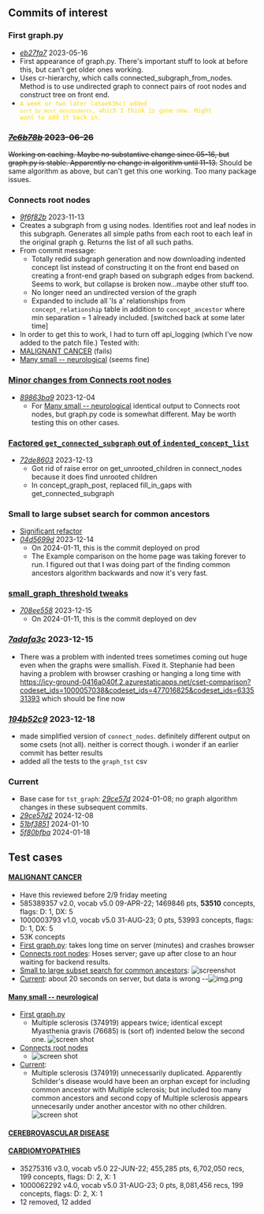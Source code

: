 ## Commits of interest

### First graph.py
- _[eb27fa7](https://github.com/jhu-bids/TermHub/commit/eb27fa7)_ 2023-05-16
- First appearance of graph.py. There's important stuff to look at
  before this, but can't get older ones working.
- Uses cr-hierarchy, which calls connected_subgraph_from_nodes. Method
  is to use undirected graph to connect pairs of root nodes
  and construct tree on front end.
- <code style="color : gold">A week or two later (a5ae636c) added
  `sort_by_most_descendants`, which I think is gone now. Might want
  to add it back in.</code>

### ~~_[7c6b78b](https://github.com/jhu-bids/TermHub/commit/7c6b78b)_ 2023-06-26~~
~~Working on caching. Maybe no substantive change since 05-16, but graph.py is
stable. Apparently no change in algorithm until 11-13.~~
Should be same algorithm as above, but can't get this one working. Too many package
issues.


### Connects root nodes
- _[9f6f82b](https://github.com/jhu-bids/TermHub/commit/9f6f82b)_ 2023-11-13
- Creates a subgraph from g using nodes. Identifies root and leaf nodes in this
  subgraph. Generates all simple paths from each root to each leaf in the original
  graph g. Returns the list of all such paths.
- From commit message:
    - Totally redid subgraph generation and now downloading indented concept
      list instead of constructing it on the front end based on creating a
      front-end graph based on subgraph edges from backend. Seems to work,
      but collapse is broken now...maybe other stuff too.
    - No longer need an undirected version of the graph
    - Expanded to include all 'Is a' relationships from `concept_relationship`
      table in addition to `concept_ancestor` where min separation = 1 already
      included. [switched back at some later time]
- In order to get this to work, I had to turn off api_logging (which I've now
  added to the patch file.)
  Tested with:
- [MALIGNANT CANCER](#malignant-cancer) (fails)
- [Many small -- neurological](#many-small-neurological) (seems fine)


### [Minor changes from Connects root nodes](https://github.com/jhu-bids/TermHub/compare/04d5699d..708ee558#diff-c98c490c3ff03167df87266a76886ca4b398141c13b02a66999e71ec45c889d7)
- _[89863ba9](https://github.com/jhu-bids/TermHub/commit/89863ba9)_ 2023-12-04
  - For [Many small -- neurological](#many-small-neurological) identical output to Connects root nodes, but graph.py code is
    somewhat different. May be worth testing this on other cases.

### [Factored `get_connected_subgraph` out of `indented_concept_list`](#factored-get_connected_subgraph-out-of-indented_concept_list)
- _[72de8603](https://github.com/jhu-bids/TermHub/commit/72de8603)_ 2023-12-13
  - Got rid of raise error on get_unrooted_children in connect_nodes
    because it does find unrooted children
  - In concept_graph_post, replaced fill_in_gaps with get_connected_subgraph

### Small to large subset search for common ancestors
- [Significant refactor](https://github.com/jhu-bids/TermHub/compare/89863ba9..04d5699d#diff-c98c490c3ff03167df87266a76886ca4b398141c13b02a66999e71ec45c889d7)
- _[04d5699d](https://github.com/jhu-bids/TermHub/commit/04d5699d)_ 2023-12-14
  - On 2024-01-11, this is the commit deployed on prod
  - The Example comparison on the
    home page was taking forever to run. I figured out
    that I was doing part of the finding common ancestors
    algorithm backwards and now it's very fast.


### [small_graph_threshold tweaks](https://github.com/jhu-bids/TermHub/compare/04d5699d..708ee558#diff-c98c490c3ff03167df87266a76886ca4b398141c13b02a66999e71ec45c889d7)
- _[708ee558](https://github.com/jhu-bids/TermHub/commit/708ee558)_ 2023-12-15
  - On 2024-01-11, this is the commit deployed on dev


### _[7adafa3c](https://github.com/jhu-bids/TermHub/commit/7adafa3c)_ 2023-12-15
- There was a problem with indented trees sometimes coming out huge
  even when the graphs were smallish. Fixed it. Stephanie had been
  having a problem with browser crashing or hanging a long time with
  https://icy-ground-0416a040f.2.azurestaticapps.net/cset-comparison?codeset_ids=1000057038&codeset_ids=477016825&codeset_ids=633531393
  which should be fine now


### _[194b52c9](https://github.com/jhu-bids/TermHub/commit/194b52c9)_ 2023-12-18
- made simplified version of `connect_nodes`. definitely different output
  on some csets (not all). neither is correct though. i wonder if an
  earlier commit has better results
- added all the tests to the `graph_tst` csv


### Current
- Base case for `tst_graph`: _[29ce57d](https://github.com/jhu-bids/TermHub/commit/29ce57d)_ 2024-01-08;
  no graph algorithm changes in these subsequent commits.
- _[29ce57d2](https://github.com/jhu-bids/TermHub/commit/29ce57d2)_ 2024-12-08
- _[51bf3851](https://github.com/jhu-bids/TermHub/commit/51bf3851)_ 2024-01-10
- _[5f80bfba](https://github.com/jhu-bids/TermHub/commit/5f80bfba)_ 2024-01-18


## Test cases

#### [MALIGNANT CANCER](http://localhost:3000/cset-comparison?codeset_ids=585389357&codeset_ids=1000003793)
- <font bgcolor="yellow">Have this reviewed before 2/9 friday meeting</font>
- 585389357 v2.0, vocab v5.0 09-APR-22; 1469846 pts, **53510** concepts, flags: D: 1, DX: 5
- 1000003793 v1.0, vocab v5.0 31-AUG-23; 0 pts, 53993 concepts, flags: D: 1, DX: 5
- 53K concepts
- [First graph.py](#first-graphpy): takes long time on server (minutes) and crashes browser
- [Connects root nodes](#connects-root-nodes): Hoses server; gave up after close to an hour waiting for backend results.
- [Small to large subset search for common ancestors](#small-to-large-subset-search-for-common-ancestors):
  ![screenshot](screen-shots/large-to-small_many-small.png)
- [Current](#current): about 20 seconds on server, but data is wrong --![img.png](screen-shots/5f80bfba-malignant-cancer.png)

#### [Many small -- neurological](http://localhost:3000/cset-comparison?codeset_ids=1000002657&codeset_ids=241882304&codeset_ids=488007883&codeset_ids=1000087163)
- [First graph.py](#first-graphpy)
    - Multiple sclerosis (374919) appears twice; identical except Myasthenia gravis (76685)
      is (sort of) indented below the second one.
      ![screen shot](screen-shots/eb27fa7-many-small.png)
- [Connects root nodes](#connects-root-nodes)
    - ![screen shot](screen-shots/9f6f82b-many-small.png)
- [Current](#current):
  - Multiple sclerosis (374919) unnecessarily duplicated. Apparently Schilder's disease
    would have been an orphan except for including common ancestor with Multiple sclerosis;
    but included too many common ancestors and second copy of Multiple sclerosis appears
    unnecesarily under another ancestor with no other children.
    ![screen shot](screen-shots%2F5f80bfba-many-small.png)

#### [CEREBROVASCULAR DISEASE](http://localhost:3000/cset-comparison?codeset_ids=718894835&codeset_ids=1000017855)




#### [CARDIOMYOPATHIES](http://localhost:3000/cset-comparison?codeset_ids=35275316&codeset_ids=1000062292)
  - 35275316 v3.0, vocab v5.0 22-JUN-22; 455,285 pts, 6,702,050 recs, 199 concepts, flags: D: 2, X: 1
  - 1000062292 v4.0, vocab v5.0 31-AUG-23; 0 pts, 8,081,456 recs, 199 concepts, flags: D: 2, X: 1
  - 12 removed, 12 added